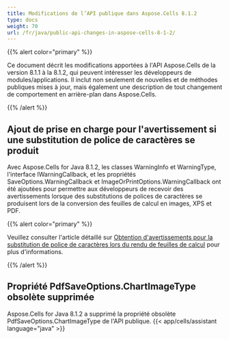 ```yaml
---
title: Modifications de l’API publique dans Aspose.Cells 8.1.2
type: docs
weight: 70
url: /fr/java/public-api-changes-in-aspose-cells-8-1-2/
---
```


{{% alert color="primary" %}} 

Ce document décrit les modifications apportées à l'API Aspose.Cells de la version 8.1.1 à la 8.1.2, qui peuvent intéresser les développeurs de modules/applications. Il inclut non seulement de nouvelles et de méthodes publiques mises à jour, mais également une description de tout changement de comportement en arrière-plan dans Aspose.Cells.

{{% /alert %}} 
## **Ajout de prise en charge pour l'avertissement si une substitution de police de caractères se produit**
Avec Aspose.Cells for Java 8.1.2, les classes WarningInfo et WarningType, l'interface IWarningCallback, et les propriétés SaveOptions.WarningCallback et ImageOrPrintOptions.WarningCallback ont été ajoutées pour permettre aux développeurs de recevoir des avertissements lorsque des substitutions de polices de caractères se produisent lors de la conversion des feuilles de calcul en images, XPS et PDF. 

{{% alert color="primary" %}} 

Veuillez consulter l'article détaillé sur [Obtention d'avertissements pour la substitution de police de caractères lors du rendu de feuilles de calcul](http://aspose.com/docs/display/cellsjava/Get+Warnings+for+Font+Substitution+while+Rendering+Excel+File) pour plus d'informations.

{{% /alert %}}
## **Propriété PdfSaveOptions.ChartImageType obsolète supprimée**
Aspose.Cells for Java 8.1.2 a supprimé la propriété obsolète PdfSaveOptions.ChartImageType de l'API publique.
{{< app/cells/assistant language="java" >}}
